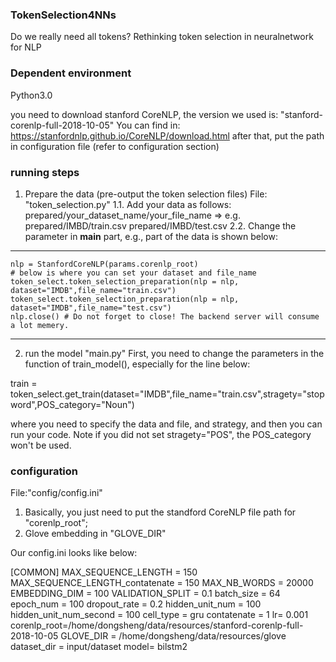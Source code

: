 ### TokenSelection4NNs ###
Do we really need all tokens? Rethinking token selection in neuralnetwork for NLP


### Dependent environment ###
Python3.0

you need to download stanford CoreNLP, the version we used is: "stanford-corenlp-full-2018-10-05" 
You can find in: https://stanfordnlp.github.io/CoreNLP/download.html
after that, put the path in configuration file (refer to configuration section)


### running steps ###
1. Prepare the data (pre-output the token selection files)
File: "token_selection.py"
1.1. Add your data as follows: prepared/your_dataset_name/your_file_name => e.g. prepared/IMBD/train.csv   prepared/IMBD/test.csv
2.2. Change the parameter in __main__ part, e.g., part of the data is shown below:
-------------------------------------------------------------
	nlp = StanfordCoreNLP(params.corenlp_root)
    # below is where you can set your dataset and file_name
    token_select.token_selection_preparation(nlp = nlp, dataset="IMDB",file_name="train.csv")
    token_select.token_selection_preparation(nlp = nlp, dataset="IMDB",file_name="test.csv")
    nlp.close() # Do not forget to close! The backend server will consume a lot memery.
-------------------------------------------------------------

2. run the model
	"main.py"
First, you need to change the parameters in the function of train_model(), especially for the line below:

train = token_select.get_train(dataset="IMDB",file_name="train.csv",stragety="stopword",POS_category="Noun")

where you need to specify the data and file, and strategy, and then you can run your code. Note if you did not set stragety="POS", the POS_category won't be used.



### configuration ###
File:"config/config.ini"
1. Basically, you just need to put the standford CoreNLP file path for "corenlp_root"; 
2. Glove embedding in "GLOVE_DIR"

Our config.ini looks like below:

[COMMON]
MAX_SEQUENCE_LENGTH = 150
MAX_SEQUENCE_LENGTH_contatenate = 150 
MAX_NB_WORDS = 20000   
EMBEDDING_DIM = 100
VALIDATION_SPLIT = 0.1
batch_size = 64
epoch_num = 100
dropout_rate = 0.2
hidden_unit_num = 100
hidden_unit_num_second = 100
cell_type = gru
contatenate = 1
lr= 0.001
corenlp_root=/home/dongsheng/data/resources/stanford-corenlp-full-2018-10-05
GLOVE_DIR = /home/dongsheng/data/resources/glove
dataset_dir = input/dataset
model= bilstm2
